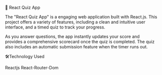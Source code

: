 🚀 React Quiz App

The "React Quiz App" is a  engaging web application built with React.js. This project offers a variety of features, including  a clean and intuitive user interface, and a timed quiz to track your progress.

As you answer questions, the app instantly updates your score and provides a comprehensive scorecard once the quiz is completed. The quiz also includes an automatic submission feature when the timer runs out.


🛠️Technology Used

Reactjs 
React-Router-Dom 
